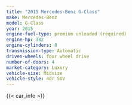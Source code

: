 ```yaml
---
title: "2015 Mercedes-Benz G-Class"
make: Mercedes-Benz
model: G-Class
year: 2015
engine-fuel-type: premium unleaded (required)
engine-hp: 382
engine-cylinders: 8
transmission-type: Automatic
driven-wheels: four wheel drive
number-of-doors: 4
market-category: Luxury
vehicle-size: Midsize
vehicle-style: 4dr SUV
---
```


{{< car_info >}}
